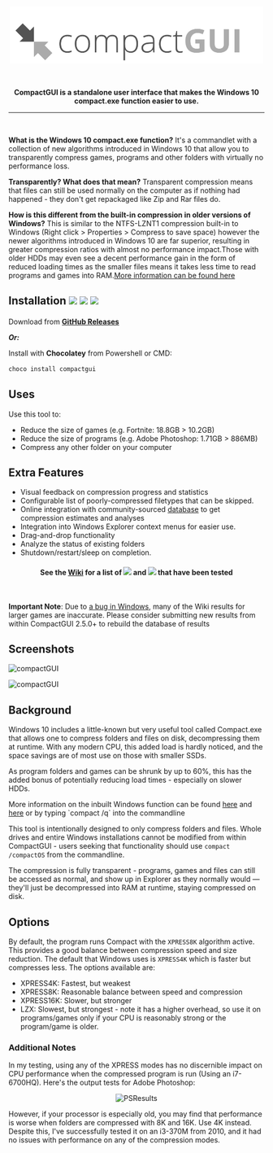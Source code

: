 <p align="center"><img src="banner.svg" width="500"></p>

&nbsp;

<p align="center"><b>CompactGUI is a standalone user interface that makes the Windows 10 compact.exe function easier to use.</b></p> 

------
&nbsp;

**What is the Windows 10 compact.exe function?**
It's a commandlet with a collection of new algorithms introduced in Windows 10 that allow you to transparently compress games, programs and other folders with virtually no performance loss.

**Transparently? What does that mean?**
Transparent compression means that files can still be used normally on the computer as if nothing had happened - they don't get repackaged like Zip and Rar files do. 

**How is this different from the built-in compression in older versions of Windows?**
This is similar to the NTFS-LZNT1 compression built-in to Windows (Right click > Properties > Compress to save space) however the newer algorithms introduced in Windows 10 are far superior, resulting in greater compression ratios with almost no performance impact.Those with older HDDs may even see a decent performance gain in the form of reduced loading times as the smaller files means it takes less time to read programs and games into RAM.[More information can be found here](https://msdn.microsoft.com/en-us/library/windows/desktop/hh920921(v=vs.85).aspx) 


<h2>Installation  </h> <a href="https://github.com/ImminentFate/CompactGUI/releases"><img src="https://img.shields.io/github/release/ImminentFate/compactgui/all.svg""></a>  <a href="https://chocolatey.org/packages/compactgui/"><img src="https://img.shields.io/chocolatey/v/compactgui.svg""></a>  <a href="https://github.com/ImminentFate/CompactGUI/releases"><img src="https://img.shields.io/github/downloads/ImminentFate/CompactGUI/total.svg""></a>

####
 
<p>Download from <a href="https://github.com/ImminentFate/CompactGUI/releases"><b>GitHub Releases</b></a></p>

__*Or:*__

Install with **Chocolatey** from Powershell or CMD:
```coffeescript
choco install compactgui
```

## Uses
Use this tool to: 
- Reduce the size of games (e.g. Fortnite: 18.8GB > 10.2GB)
- Reduce the size of programs (e.g. Adobe Photoshop: 1.71GB > 886MB)
- Compress any other folder on your computer
  
## Extra Features
 - Visual feedback on compression progress and statistics
 - Configurable list of poorly-compressed filetypes that can be skipped.
 - Online integration with community-sourced [database](https://github.com/ImminentFate/CompactGUI/wiki/Compression-Results:-Games) to get compression estimates and analyses 
 - Integration into Windows Explorer context menus for easier use.
 - Drag-and-drop functionality
 - Analyze the status of existing folders
 - Shutdown/restart/sleep on completion. 

<h4 align="center"><b>See the <a href="https://github.com/ImminentFate/CompactGUI/wiki/Compression-Results:-Games">Wiki</a> for a list of <a href="https://github.com/ImminentFate/CompactGUI/wiki/Compression-Results:-Games"><img src="https://img.shields.io/badge/Games-2152-blue.svg"></a> and <a href="https://github.com/ImminentFate/CompactGUI/wiki/Compression-Results:-Programs"><img src="https://img.shields.io/badge/Programs-76-blue.svg"></a> that have been tested</b></h3>
<p>&nbsp;</p>

**Important Note**: Due to [a bug in Windows](https://github.com/ImminentFate/CompactGUI/issues/167), many of the Wiki results for larger games are inaccurate. Please consider submitting new results from within CompactGUI 2.5.0+ to rebuild the database of results


## Screenshots
<p align="left"><img src="https://i.imgur.com/3auMAtO.png" alt="compactGUI"></p>

<p align="left"><img src="https://i.imgur.com/93fk8t0.png" alt="compactGUI"></p>

## Background
Windows 10 includes a little-known but very useful tool called Compact.exe that allows one to compress folders and files on disk, decompressing them at runtime. With any modern CPU, this added load is hardly noticed, and the space savings are of most use on those with smaller SSDs. 

As program folders and games can be shrunk by up to 60%, this has the added bonus of potentially reducing load times - especially on slower HDDs. 

More information on the inbuilt Windows function can be found [here](https://technet.microsoft.com/en-au/library/bb490884.aspx) and [here](https://msdn.microsoft.com/en-us/library/windows/desktop/hh920921(v=vs.85).aspx) or by typing `compact /q` into the commandline

This tool is intentionally designed to only compress folders and files. Whole drives and entire Windows installations cannot be modified from within CompactGUI - users seeking that functionality should use `compact /compactOS` from the commandline. 

The compression is fully transparent - programs, games and files can still be accessed as normal, and show up in Explorer as they normally would — they'll just be decompressed into RAM at runtime, staying compressed on disk.

## Options
By default, the program runs Compact with the `XPRESS8K` algorithm active. This provides a good balance between compression speed and size reduction. The default that Windows uses is `XPRESS4K` which is faster but compresses less. 
The options available are: 
- XPRESS4K: Fastest, but weakest
- XPRESS8K: Reasonable balance between speed and compression
- XPRESS16K: Slower, but stronger
- LZX: Slowest, but strongest - note it has a higher overhead, so use it on programs/games only if your CPU is reasonably strong or the program/game is older. 

### Additional Notes

In my testing, using any of the XPRESS modes has no discernible impact on CPU performance when the compressed program is run (Using an i7-6700HQ). Here's the output tests for Adobe Photoshop:
<p align="center"><img src="https://i.imgur.com/ou0D0B1.png" alt="PSResults"></p>


However, if your processor is especially old, you may find that performance is worse when folders are compressed with 8K and 16K. Use 4K instead. Despite this, I've successfully tested it on an i3-370M from 2010, and it had no issues with performance on any of the compression modes. 
